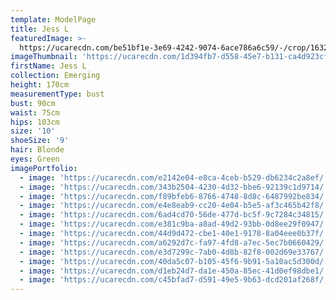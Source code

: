 ```yaml
---
template: ModelPage
title: Jess L
featuredImage: >-
  https://ucarecdn.com/be51bf1e-3e69-4242-9074-6ace786a6c59/-/crop/1632x828/0,465/-/preview/
imageThumbnail: 'https://ucarecdn.com/1d394fb7-d558-45e7-b131-ca4d923cfe7a/'
firstName: Jess L
collection: Emerging
height: 170cm
measurementType: bust
bust: 90cm
waist: 75cm
hips: 103cm
size: '10'
shoeSize: '9'
hair: Blonde
eyes: Green
imagePortfolio:
  - image: 'https://ucarecdn.com/e2142e04-e8ca-4ceb-b529-db6234c2a8ef/'
  - image: 'https://ucarecdn.com/343b2504-4230-4d32-bbe6-92139c1d9714/'
  - image: 'https://ucarecdn.com/f89bfeb6-8766-4748-8d8c-6487992be834/'
  - image: 'https://ucarecdn.com/e4e8eab9-cc20-4e04-b5e5-af3c465b42f8/'
  - image: 'https://ucarecdn.com/6ad4cd70-56de-477d-bc5f-9c7284c34815/'
  - image: 'https://ucarecdn.com/e381c9ba-a8ad-49d2-93bb-0d8ee29f0947/'
  - image: 'https://ucarecdn.com/44d9d472-cbe1-40e1-9178-8a04eee0b37f/'
  - image: 'https://ucarecdn.com/a6292d7c-fa97-4fd8-a7ec-5ec7b0660429/'
  - image: 'https://ucarecdn.com/e3d7299c-7ab0-4d8b-82f8-002d69e33767/'
  - image: 'https://ucarecdn.com/40da5c07-b105-45f6-9b91-5a10ac5d300d/'
  - image: 'https://ucarecdn.com/d1eb24d7-da1e-450a-85ec-41d0ef98dbe1/'
  - image: 'https://ucarecdn.com/c45bfad7-d591-49e5-9b63-dcd201af268f/'
---
```


